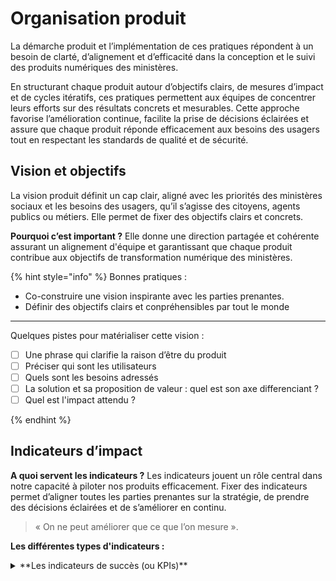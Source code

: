 # Organisation produit

La démarche produit et l’implémentation de ces pratiques répondent à un besoin de clarté, d’alignement et d’efficacité dans la conception et le suivi des produits numériques des ministères.

En structurant chaque produit autour d’objectifs clairs, de mesures d’impact et de cycles itératifs, ces pratiques permettent aux équipes de concentrer leurs efforts sur des résultats concrets et mesurables. 
Cette approche favorise l’amélioration continue, facilite la prise de décisions éclairées et assure que chaque produit réponde efficacement aux besoins des usagers tout en respectant les standards de qualité et de sécurité.

## Vision et objectifs

La vision produit définit un cap clair, aligné avec les priorités des ministères sociaux et les besoins des usagers, qu’il s’agisse des citoyens, agents publics ou métiers. Elle permet de fixer des objectifs clairs et concrets.

**Pourquoi c’est important ?**
Elle donne une direction partagée et cohérente assurant un alignement d'équipe et garantissant que chaque produit contribue aux objectifs de transformation numérique des ministères.

{% hint style="info" %}
Bonnes pratiques :

* Co-construire une vision inspirante avec les parties prenantes.
* Définir des objectifs clairs et conpréhensibles par tout le monde

---- 

Quelques pistes pour matérialiser cette vision : 

- [ ] Une phrase qui clarifie la raison d’être du produit
- [ ] Préciser qui sont les utilisateurs
- [ ] Quels sont les besoins adressés
- [ ] La solution et sa proposition de valeur : quel est son axe differenciant ?
- [ ] Quel est l'impact attendu ?

{% endhint %}

## Indicateurs d’impact 

**A quoi servent les indicateurs ?**
Les indicateurs jouent un rôle central dans notre capacité à piloter nos produits efficacement.
Fixer des indicateurs permet d’aligner toutes les parties prenantes sur la stratégie,  de prendre des décisions éclairées et de s’améliorer en continu. 

> « On ne peut améliorer que ce que l’on mesure ».

**Les différentes types d'indicateurs :**

<details>

<summary>**Les indicateurs de succès (ou KPIs)**</summary>

Ces indicateurs mesurent si un produit atteint ses objectifs stratégiques. Ils traduisent la vision produit en résultats concrets et mesurables.

Exemples : 
* Taux d’usage
* Audience
* NPS (Net Promoter Score) ou note de sat pour mesurer la satisfaction client.

Les KPIs sont la réponse à une question clé : « Est-ce que notre produit atteint les résultats attendus ? »


<details>

<summary>*Les indicateurs d’impact*</summary>

Ces indicateurs servent à évaluer les effets des initiatives produit sur les utilisateurs ou sur l’organisation. Ils permettent de valider que vos actions apportent une valeur réelle.

Exemples : 
* Économies réalisées : évaluer les gains financiers, notamment via l'utilisation de [communs numériques](/communs-numeriques.md) et la réduction des doublons.
* Augmentation du taux de dématérialisation
  * Réduction du délai d'instruction de dossiers par 2
  * Réaliser la constitution d'un dossier en moins de 10 minutes
* Efficacité opérationnelle : Mesurer la réduction des délais, des erreurs ou l’optimisation des processus métiers

Ces indicateurs d’impact relient directement vos décisions produit à des résultats tangibles.

</details>
<details>

<summary>**Les indicateurs de direction (progrès/tendance)**</summary>

Ce sont des indicateurs qui permettent de vérifier que l'on va dans la bonne direction. Ils agissent comme des garde-fous et des signaux d'alerte pour garantir que vous progressez vers vos objectifs.

Exemple : une durée de session sur un site de consultation est un indicateur pertinent pour mesurer l'intérêt des utilisateurs pour le contenu proposer.

</details>


Les KPI permettent d’adapter le produit aux besoins réels des utilisateurs et d’ajuster la stratégie en fonction des résultats concrets.

{% hint style="info" %}
**Les objectifs** définissent ce que l’on souhaite atteindre avec le produit et représentent une ambition ou un résultat qualitatif précis (par exemple : améliorer l’expérience utilisateur, réduire le temps de traitement d’une tâche).

**Les indicateurs (ou KPI)**, quant à eux, mesurent concrètement l’avancement vers ces objectifs et fournissent des données quantitatives permettant d’évaluer l’impact du produit (par exemple : augmentation de 20% de la satisfaction utilisateur, réduction de 30% du temps de traitement).
{% endhint %}

## Itérations courtes

Une approche itérative favorise la souplesse, en permettant d’ajuster le produit en continu grâce aux retours utilisateurs et aux évolutions réglementaires ou technologiques.

L’approche itérative se coordonne naturellement avec [le cycle de vie produit](/introduction/cycle-de-vie-produit.md) en offrant une méthode structurée pour améliorer et valider le produit à chaque phase.
* Dès la preuve de concept (POC), les équipes peuvent tester des idées, adapter les solutions à chaque retour et affiner les fonctionnalités.
* Lors du MVP et du développement, les itérations permettent d’intégrer le feedback utilisateur et d’ajuster les priorités. 
* Enfin, en phases d’industrialisation et de maturité, l’approche itérative permet d’optimiser le produit et de prolonger sa valeur pour les utilisateurs finaux.

---

## L'accompagnements des coachs pour mettre cela en pratique 

Les coachs accompagnent les équipes produit pour faciliter l’adoption de méthodes produit et renforcer les compétences internes.
Leurs interventions permettent de résoudre divers problèmatiques méthodologiques et organisationnelles. 

[je contacte le bureau design et développement](https://msociauxfr.sharepoint.com/teams/ProductTeams-DevDesignAccessibilitRechercheutilisateurCoachi/SitePages/Accueil.aspx)

Exemples d’interventions :

* Ateliers de cadrage produit pour clarifier la vision, les attentes et la feuille de route.
* Rétrospectives de sprint pour analyser et optimiser chaque itération.
* Co-construction d’une roadmap stratégique
* Soutien à l’adoption des méthodologies agiles
* Suivi des indicateurs de performance (KPI)
* Audit produit et gestion des risques
* Accompagnement post-lancement
